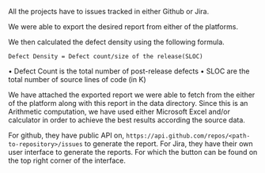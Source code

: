 All the projects have to issues tracked in either Github or Jira.

We were able to export the desired report from either of the platforms.

We then calculated the defect density using the following formula.

`Defect Density = Defect count/size of the release(SLOC)`

•  Defect Count is the total number of post-release defects
•  SLOC are the total number of  source lines of code (in K)

We have attached the exported report we were able to fetch from the either of the platform along with this report in the data directory. Since this is an Arithmetic computation, we have used either Microsoft Excel and/or calculator in order to achieve the best results according the source data.

For github, they have public API on, `https://api.github.com/repos/<path-to-repository>/issues` to generate the report.
For Jira, they have their own user interface to generate the reports. For which the button can be found on the top right corner of the interface.